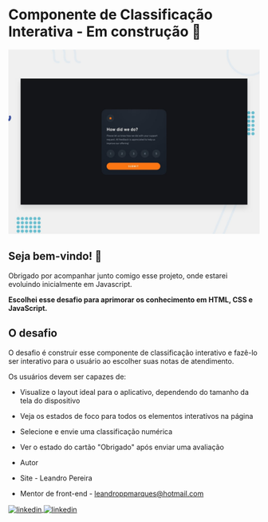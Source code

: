 # Componente de Classificação Interativa - Em construção 🚧

![Design preview for the Interactive rating component coding challenge](./design/desktop-preview.jpg)

## Seja bem-vindo! 👋

Obrigado por acompanhar junto comigo esse projeto, onde estarei evoluindo inicialmente em Javascript.


**Escolhei esse desafio para aprimorar os conhecimento em HTML, CSS e JavaScript.**

## O desafio


O desafio é construir esse componente de classificação interativo e fazê-lo ser interativo para o usuário ao escolher suas notas de atendimento.


Os usuários devem ser capazes de:

- Visualize o layout ideal para o aplicativo, dependendo do tamanho da tela do dispositivo
- Veja os estados de foco para todos os elementos interativos na página
- Selecione e envie uma classificação numérica
- Ver o estado do cartão "Obrigado" após enviar uma avaliação


- Autor
- Site - Leandro Pereira
- Mentor de front-end - leandroppmarques@hotmail.com

<a href="https://linkedin.com/in/leandropereira-dev/" target="_blank">
    <img align="center" src="https://img.shields.io/badge/LinkedIn-0077B5?style=for-the-badge&logo=linkedin&logoColor=white" alt="linkedin"/>
</a>

<a href="https://www.instagram.com/le_codigo/" target="_blank">
    <img align="center" src="https://img.shields.io/badge/Instagram-E4405F?style=for-the-badge&logo=instagram&logoColor=white/le_codigo" alt="linkedin"/>
</a> 